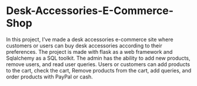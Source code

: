 # Desk-Accessories-E-Commerce-Shop
In this project, I've made a desk accessories e-commerce site where customers or users can buy desk accessories according to their preferences. The project is made with flask as a web framework and Sqlalchemy as a SQL toolkit. The admin has the ability to add new products, remove users, and read user queries. Users or customers can add products to the cart, check the cart, Remove products from the cart, add queries, and order products with PayPal or cash.
